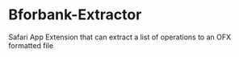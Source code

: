 # Bforbank-Extractor
Safari App Extension that can extract a list of operations to an OFX formatted file
